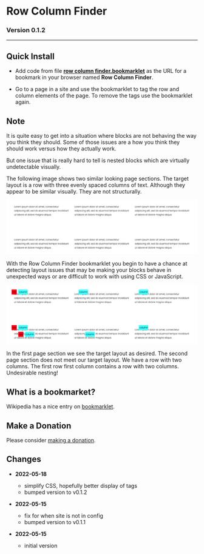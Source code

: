 # Row Column Finder

### Version 0.1.2

---

## Quick Install

* Add code from file **[row column finder.bookmarklet][1]** as the URL for a
  bookmark in your browser named **Row Column Finder**.
  
* Go to a page in a site and use the bookmarklet to tag the row and column
  elements of the page. To remove the tags use the bookmarklet again.

## Note

It is quite easy to get into a situation where blocks are not behaving the way
you think they should. Some of those issues are a how you think they should work
versus how they actually work.

But one issue that is really hard to tell is nested blocks which are virtually
undetectable visually.

The following image shows two similar looking page sections. The target layout
is a row with three evenly spaced columns of text. Although they appear to be
similar visually. They are not structurally.

![sections appear similar](read%20me%20assets/sections%20appear%20similar.png)

With the Row Column Finder bookmarklet you begin to have a chance at detecting
layout issues that may be making your blocks behave in unexpected ways or are
difficult to work with using CSS or JavaScript.

![sections are dissimilar](read%20me%20assets/sections%20are%20dissimilar.png)

In the first page section we see the target layout as desired. The second page
section does not meet our target layout. We have a row with two columns. The
first row first column contains a row with two columns. Undesirable nesting!

## What is a bookmarket?

Wikipedia has a nice entry on [bookmarklet][2].

## Make a Donation

Please consider [making a donation][3].

## Changes

* **2022-05-18**

  * simplify CSS, hopefully better display of tags
  * bumped version to v0.1.2
  
* **2022-05-15**

  * fix for when site is not in config
  * bumped version to v0.1.1
  
* **2022-05-15**

  * initial version

[1]: row%20column%20finder.bookmarklet#L1
[2]: https://en.wikipedia.org/wiki/Bookmarklet
[3]: https://github.com/tomsWebConsulting/twcsl#make-a-donation
